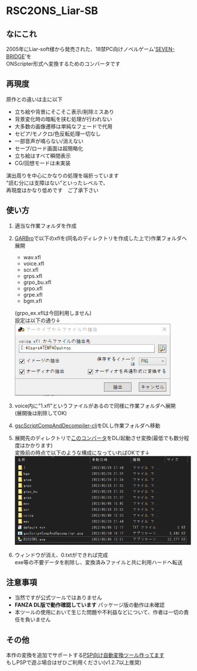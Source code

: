 # RSC2ONS_Liar-SB
## なにこれ
  2005年にLiar-soft様から発売された、18禁PC向けノベルゲーム'[SEVEN-BRIDGE](https://www.liar.co.jp/seven.html)'を<br>
  ONScripter形式へ変換するためのコンバータです<br>

## 再現度
原作との違いは主に以下
 - 立ち絵や背景にそこそこ表示/削除ミスあり
 - 背景変化時の暗転を挟む処理が行われない
 - 大多数の画像遷移は単純なフェードで代用
 - セピア/モノクロ/色反転処理一切なし
 - 一部音声が鳴らない/消えない
 - セーブ/ロード画面は超簡略化
 - 立ち絵はすべて瞬間表示
 - CG/回想モードは未実装

演出周りを中心にかなりの処理を端折っています<br>
"読む分には支障はない"といったレベルで、<br>
再現度はかなり低めです　ご了承下さい<br>

## 使い方
 1. 適当な作業フォルダを作成
 2. [GARBro](https://drive.google.com/file/d/1gH9nNRxaz8GexN0B1hWyUc3o692bkWXX/view)で以下のxflを(同名のディレクトリを作成した上で)作業フォルダへ展開<br>
    
     - wav.xfl
     - voice.xfl
     - scr.xfl
     - grps.xfl
     - grpo_bu.xfl
     - grpo.xfl
     - grpe.xfl
     - bgm.xfl

     (grpo_ex.xflは今回利用しません)<br>
     設定は以下の通り↓<br>
     ![](image1.png)
 3. voice内に"1.xfl"というファイルがあるので同様に作業フォルダへ展開<br>
    (展開後は削除してOK)
 4. [gscScriptCompAndDecompiler-cli](https://github.com/PC-CNT/gscScriptCompAndDecompiler-cli/releases/tag/pr12)をDLし作業フォルダへ移動<br>
 5. 展開先のディレクトリで[このコンバータ](https://github.com/Prince-of-sea/RSC2ONS_Liar-SB/releases/latest)をDL/起動させ変換(最低でも数分程度はかかります)<br>
    変換前の時点で以下のような構成になっていればOKです↓<br>
    ![](image2.png)<br>
 6. ウィンドウが消え、0.txtができれば完成<br>
    exe等の不要データを削除し、変換済みファイルと共に利用ハードへ転送


## 注意事項
 - 当然ですが公式ツールではありません
 - __FANZA DL版で動作確認しています__ パッケージ版の動作は未確認
 - 本ツールの使用において生じた問題や不利益などについて、作者は一切の責任を負いません

## その他
本作の変換を追加でサポートする[PSP向け自動変換ツール作ってます](https://github.com/Prince-of-sea/ONScripter_Multi_Converter)<br>
もしPSPで遊ぶ場合はぜひご利用ください(v1.2.7以上推奨)
